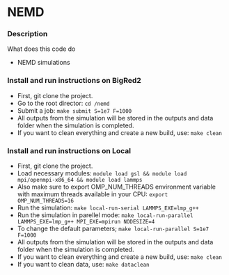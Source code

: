 # NEMD

### Description

What does this code do
* NEMD simulations

### Install and run instructions on BigRed2

* First, git clone the project.
* Go to the root director: ```cd /nemd```
* Submit a job: ```make submit S=1e7 F=1000```
* All outputs from the simulation will be stored in the outputs and data folder when the simulation is completed.
* If you want to clean everything and create a new build, use: ```make clean```

### Install and run instructions on Local

* First, git clone the project.
* Load necessary modules: ```module load gsl && module load mpi/openmpi-x86_64 && module load lammps```
* Also make sure to export OMP_NUM_THREADS environment variable with maximum threads available in your CPU: ```export OMP_NUM_THREADS=16```
* Run the simulation: ```make local-run-serial LAMMPS_EXE=lmp_g++```
* Run the simulation in parellel mode: ```make local-run-parallel LAMMPS_EXE=lmp_g++ MPI_EXE=mpirun NODESIZE=4```
* To change the default parameters; ```make local-run-parallel S=1e7 F=1000```
* All outputs from the simulation will be stored in the outputs and data folder when the simulation is completed.
* If you want to clean everything and create a new build, use: ```make clean```
* If you want to clean data, use: ```make dataclean```

